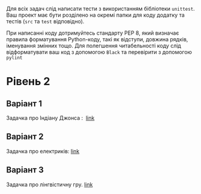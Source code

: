Для всіх задач слід написати тести з використанням бібліотеки `unittest`.  Ваш проект має бути розділено на окремі папки для коду додатку та тестів (`src` та `test` відповідно).

При написанні коду дотримуйтесь стандарту PEP 8, який визначає правила форматування Python-коду, такі як відступи, довжина рядків, іменування змінних тощо. Для полегшення читабельності коду слід відформатувати ваш код з допомогою  `Black` та перевірити з допомогою `pylint`


# Рівень 2

## Варіант 1

Задачка про Індіану Джонса :  [link](https://drive.google.com/drive/u/0/folders/13IM_clS7GGoFcTmQ2stc70hgMePG_DBf)

## Варіант 2

Задачка про електриків: [link](https://docs.google.com/document/d/1TJ6auZEUuUiYWaDT1jDXW1Md2jqYgz_N/edit#heading=h.gjdgxs)

## Варіант 3

Задачка про лiнгвiстичну гру. [link](https://drive.google.com/drive/u/0/folders/13IM_clS7GGoFcTmQ2stc70hgMePG_DBf)